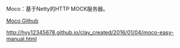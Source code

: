 Moco：基于Netty的HTTP MOCK服务器。

[Moco Github](https://github.com/dreamhead/moco)  


http://hyy12345678.github.io/clay_created/2016/01/04/moco-easy-manual.html




